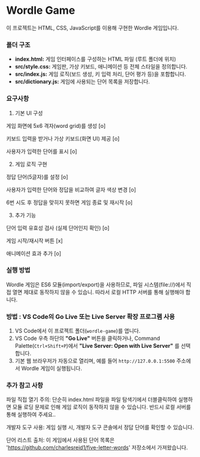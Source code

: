 # Wordle Game

이 프로젝트는 HTML, CSS, JavaScript를 이용해 구현한 Wordle 게임입니다.

### 폴더 구조

- **index.html:** 게임 인터페이스를 구성하는 HTML 파일 (루트 폴더에 위치)
- **src/style.css:** 게임판, 가상 키보드, 애니메이션 등 전체 스타일을 정의합니다.
- **src/index.js:** 게임 로직(보드 생성, 키 입력 처리, 단어 평가 등)을 포함합니다.
- **src/dictionary.js:** 게임에 사용되는 단어 목록을 저장합니다.


### 요구사항

1. 기본 UI 구성

게임 화면에 5x6 격자(word grid)를 생성 [o]

키보드 입력을 받거나 가상 키보드(화면 UI) 제공 [o]

사용자가 입력한 단어를 표시 [o]

2. 게임 로직 구현

정답 단어(5글자)를 설정 [o]

사용자가 입력한 단어와 정답을 비교하여 글자 색상 변경 [o]

6번 시도 후 정답을 맞히지 못하면 게임 종료 및 재시작 [o]

3. 추가 기능

단어 입력 유효성 검사 (실제 단어인지 확인) [o]

게임 시작/재시작 버튼 [x]

애니메이션 효과 추가 [o]



### 실행 방법

Wordle 게임은 ES6 모듈(import/export)을 사용하므로, 파일 시스템(file://)에서 직접 열면 제대로 동작하지 않을 수 있습니. 따라서 로컬 HTTP 서버를 통해 실행해야 합니다.

### 방법 : VS Code의 Go Live 또는 Live Server 확장 프로그램 사용

1. VS Code에서 이 프로젝트 폴더(`wordle-game`)를 엽니다.
2. VS Code 우측 하단의 **"Go Live"** 버튼을 클릭하거나, Command Palette(`Ctrl+Shift+P`)에서 **"Live Server: Open with Live Server"** 를 선택합니다.
3. 기본 웹 브라우저가 자동으로 열리며, 예를 들어 `http://127.0.0.1:5500` 주소에서 Wordle 게임이 실행됩니다.


### 추가 참고 사항

파일 직접 열기 주의:
단순히 index.html 파일을 파일 탐색기에서 더블클릭하여 실행하면 모듈 로딩 문제로 인해 게임 로직이 동작하지 않을 수 있습니다. 반드시 로컬 서버를 통해 실행하여 주세요..

개발자 도구 사용:
게임 실행 시, 개발자 도구 콘솔에서 정답 단어를 확인할 수 있습니다.

단어 리스트 출처:
이 게임에서 사용된 단어 목록은 'https://github.com/charlesreid1/five-letter-words' 저장소에서 가져왔습니다.


